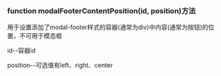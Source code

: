 ### function modalFooterContentPosition\(id, position\)方法

用于设置添加了modal-footer样式的容器\(通常为div\)中内容\(通常为按钮\)的位置，不可用于模态框

id--容器id

position--可选值有left、right、center



